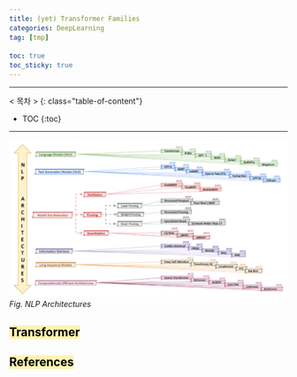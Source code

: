 ```yaml
---
title: (yet) Transformer Families
categories: DeepLearning
tag: [tmp]

toc: true
toc_sticky: true
---
```


---
< 목차 >
{: class="table-of-content"}
* TOC
{:toc}
---

![nlp](/assets/images/transformers/nlp_architectures.PNG)
*Fig. NLP Architectures*


## <mark style='background-color: #fff5b1'> Transformer </mark>

## <mark style='background-color: #fff5b1'> References </mark>

